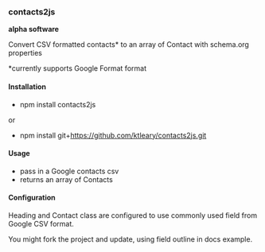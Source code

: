 ### contacts2js

**alpha software**

Convert CSV formatted contacts\* to an array of Contact with schema.org properties

\*currently supports Google Format format

#### Installation

- npm install contacts2js

or

- npm install git+https://github.com/ktleary/contacts2js.git

#### Usage

- pass in a Google contacts csv
- returns an array of Contacts

#### Configuration

Heading and Contact class are configured to use commonly used field from Google CSV format.

You might fork the project and update, using field outline in docs example.

